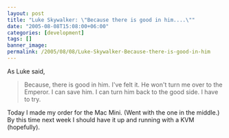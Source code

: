 ```yaml
---
layout: post
title: "Luke Skywalker: \"Because there is good in him....\""
date: "2005-08-08T15:08:00+06:00"
categories: [development]
tags: []
banner_image: 
permalink: /2005/08/08/Luke-Skywalker-Because-there-is-good-in-him
---
```


As Luke said,

<blockquote>
Because, there is good in him. I've felt it. He won't turn me over to the Emperor. I can save him. I can turn him back to the good side. I have to try. 
</blockquote>

Today I made my order for the Mac Mini. (Went with the one in the middle.) By this time next week I should have it up and running with a KVM (hopefully).